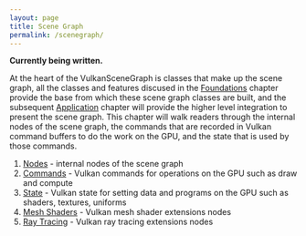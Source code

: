 ```yaml
---
layout: page
title: Scene Graph
permalink: /scenegraph/
---
```


**Currently being written.**

At the heart of the VulkanSceneGraph is classes that make up the scene graph, all the classes and features discused in the [Foundations](../2_Foundations/index.md) chapter provide the base from which these scene graph classes are built, and the subsequent [Application](../4_Application/index.md) chapter will provide the higher level integration to present the scene graph. This chapter will walk readers through the internal nodes of the scene graph, the commands that are recorded in Vulkan command buffers to do the work on the GPU, and the state that is used by those commands.

1. [Nodes](Nodes.md) - internal nodes of the scene graph
2. [Commands](Commands.md) - Vulkan commands for operations on the GPU such as draw and compute
3. [State](State.md) - Vulkan state for setting data and programs on the GPU such as shaders, textures, uniforms
4. [Mesh Shaders](MeshShaders.md) - Vulkan mesh shader extensions nodes
5. [Ray Tracing](RayTracing.md) - Vulkan ray tracing extensions nodes
